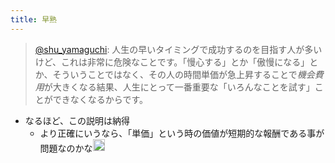 ```yaml
---
title: 早熟
---
```



 > 
 > [@shu_yamaguchi](https://twitter.com/shu_yamaguchi/status/1526351135648321536): 人生の早いタイミングで成功するのを目指す人が多いけど、これは非常に危険なことです。「慢心する」とか「傲慢になる」とか、そういうことではなく、その人の時間単価が急上昇することで*機会費用*が大きくなる結果、人生にとって一番重要な「いろんなことを試す」ことができなくなるからです。

* なるほど、この説明は納得
  * より正確にいうなら、「単価」という時の価値が短期的な報酬である事が問題なのかな<img src='https://scrapbox.io/api/pages/blu3mo-public/blu3mo/icon' alt='blu3mo.icon' height="19.5"/>

